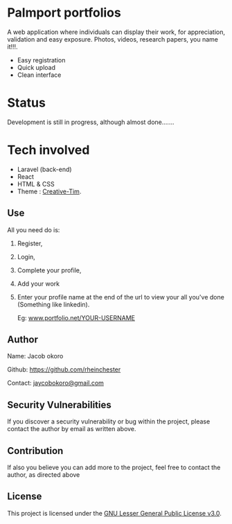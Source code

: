 
# Palmport portfolios

A web application where individuals can display their work, for appreciation, validation and easy exposure. Photos, videos, research papers, you name it!!!.

- Easy registration
- Quick upload
- Clean interface

# Status
Development is still in progress, although almost done.......

# Tech involved
- Laravel (back-end)
- React 
- HTML & CSS
- Theme : [Creative-Tim](https://www.creative-tim.com).



## Use
All you need do is:
1) Register,

2) Login, 

3) Complete your profile, 

4) Add your work

5) Enter your profile name at the end of the url to view your all you've done (Something like linkedin).

    Eg: www.portfolio.net/YOUR-USERNAME

## Author
Name: Jacob okoro

Github: https://github.com/rheinchester

Contact: jaycobokoro@gmail.com

## Security Vulnerabilities

If you discover a security vulnerability or bug within the project, please contact the author by email as written above.

## Contribution
 If also you believe you can add more to the project, feel free to contact the author, as directed above

## License
This project is  licensed under the [GNU Lesser General Public License v3.0](https://www.gnu.org/licenses/lgpl-3.0.en.html).


<!-- 
# Installation
- Firstly, make sure the app is capable of [running locally](https://gist.github.com/hootlex/da59b91c628a6688ceb1).
- Next, download all  the node dependencies using `npm install`
- Then, enter `npm run dev` or `npm run watch` to compile all js and css assets.
- Finally, enter `php artisan serve ` to run a local server. -->
